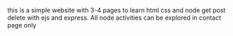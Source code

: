 this is a simple website with 3-4 pages to learn html css and node get post delete with ejs and express.
All node activities can be explored in contact page only
